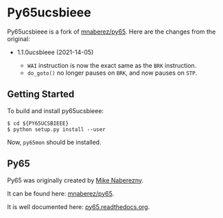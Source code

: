 Py65ucsbieee
============

Py65ucsbieee is a fork of [mnaberez/py65](https://github.com/mnaberez/py65). Here are the changes from the original:

- 1.1.0ucsbieee (2021-14-05)

  - ``WAI`` instruction is now the exact same as the ``BRK`` instruction.
  - ``do_goto()`` no longer pauses on ``BRK``, and now pauses on ``STP``.

Getting Started
---------------

To build and install py65ucsbieee:

```
$ cd ${PY65UCSBIEEE}
$ python setup.py install --user
```

Now, ``py65mon`` should be installed.

Py65
----

Py65 was originally created by [Mike Naberezny](https://github.com/mnaberez).

It can be found here: [mnaberez/py65](https://github.com/mnaberez/py65).

It is well documented here: [py65.readthedocs.org](http://py65.readthedocs.org/).
